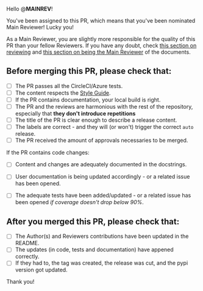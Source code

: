 Hello @__MAINREV__!

You've been assigned to this PR, which means that you've been nominated Main Reviewer! Lucky you!

As a Main Reviewer, you are slightly more responsible for the quality of this PR than your fellow Reviewers. If you have any doubt, check [this section on reviewing](https://phys2bids.readthedocs.io/en/latest/contributorfile.html#reviewing) and [this section on being the Main Reviewer](https://phys2bids.readthedocs.io/en/latest/contributorfile.html#mainreviewer) of the documents.

## Before merging this PR, please check that:
- [ ] The PR passes all the CircleCI/Azure tests.
- [ ] The content respects the [Style Guide](https://phys2bids.readthedocs.io/en/latest/contributorfile.html#styling).
- [ ] If the PR contains documentation, your local build is right.
- [ ] The PR and the reviews are harmonious with the rest of the repository, especially that **they don't introduce repetitions**
- [ ] The title of the PR is clear enough to describe a release content.
- [ ] The labels are correct - and they will (or won't) trigger the correct `auto` release.
- [ ] The PR received the amount of approvals necessaries to be merged.

If the PR contains code changes:
- [ ] Content and changes are adequately documented in the docstrings.
- [ ] User documentation is being updated accordingly - or a related issue has been opened.
- [ ] The adequate tests have been added/updated - or a related issue has been opened *if coverage doesn't drop below 90%*.


## After you merged this PR, please check that:
- [ ] The Author(s) and Reviewers contributions have been updated in the README.
- [ ] The updates (in code, tests and documentation) have appened correctly.
- [ ] If they had to, the tag was created, the release was cut, and the pypi version got updated.

Thank you!
